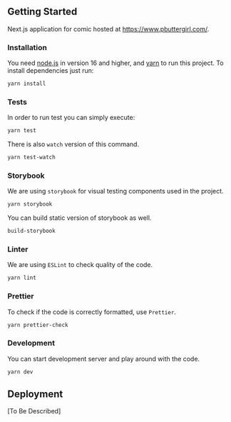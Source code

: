 ## Getting Started

Next.js application for comic hosted at https://www.pbuttergirl.com/.

### Installation

You need [node.js](https://nodejs.org/en/) in version 16 and higher, and [yarn](https://yarnpkg.com/) to run this project.
To install dependencies just run:

```bash
yarn install
```

### Tests

In order to run test you can simply execute:

```bash
yarn test
```

There is also `watch` version of this command.

```bash
yarn test-watch
```

### Storybook

We are using `storybook` for visual testing components used in the project.

```bash
yarn storybook
```

You can build static version of storybook as well.

```bash
build-storybook
```

### Linter

We are using `ESLint` to check quality of the code.

```bash
yarn lint
```

### Prettier

To check if the code is correctly formatted, use `Prettier`.

```bash
yarn prettier-check
```

### Development

You can start development server and play around with the code.

```bash
yarn dev
```

## Deployment

[To Be Described]
